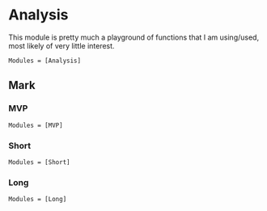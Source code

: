 # Analysis
This module is pretty much a playground of functions that I am using/used, most likely of very little interest.

```@autodocs
Modules = [Analysis]
```

## Mark 
### MVP
```@autodocs
Modules = [MVP]
```

###  Short
```@autodocs
Modules = [Short]
```

### Long
```@autodocs
Modules = [Long]
```

